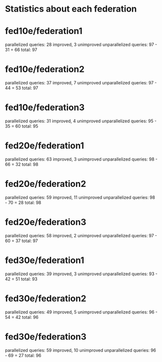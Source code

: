 Statistics about each federation
==========

# fed10e/federation1
parallelized queries: 28 improved,  3 unimproved
unparallelized queries: 97 - 31 = 66
total: 97

# fed10e/federation2
parallelized queries: 37 improved,  7 unimproved
unparallelized queries: 97 - 44 = 53
total: 97

# fed10e/federation3
parallelized queries: 31 improved,  4 unimproved
unparallelized queries: 95 - 35 = 60
total: 95

# fed20e/federation1
parallelized queries: 63 improved,  3 unimproved
unparallelized queries: 98 - 66 = 32
total: 98

# fed20e/federation2
parallelized queries: 59 improved,  11 unimproved
unparallelized queries: 98 - 70 = 28
total: 98

# fed20e/federation3
parallelized queries: 58 improved,  2 unimproved
unparallelized queries: 97 - 60 = 37
total: 97

# fed30e/federation1
parallelized queries: 39 improved,  3 unimproved
unparallelized queries: 93 - 42 = 51
total: 93

# fed30e/federation2
parallelized queries: 49 improved,  5 unimproved
unparallelized queries: 96 - 54 = 42
total: 96

# fed30e/federation3
parallelized queries: 59 improved,  10 unimproved
unparallelized queries: 96 - 69 = 27
total: 96
